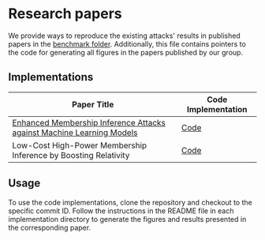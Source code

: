 # Research papers

We provide ways to reproduce the existing attacks' results in published papers in the [benchmark folder](../benchmark/README.md). Additionally, this file contains pointers to the code for generating all figures in the papers published by our group.

## Implementations

| Paper Title | Code Implementation |
| --- | --- |
| [Enhanced Membership Inference Attacks against Machine Learning Models](https://dl.acm.org/doi/abs/10.1145/3548606.3560675) | [Code](https://github.com/privacytrustlab/ml_privacy_meter/tree/295e7e37e889e12df4083b812f71ed2e2ddd8b4a/research/2022_enhanced_mia) |
| Low-Cost High-Power Membership Inference by Boosting Relativity | [Code](2023_rmia/) |
## Usage

To use the code implementations, clone the repository and checkout to the specific commit ID. Follow the instructions in the README file in each implementation directory to generate the figures and results presented in the corresponding paper.

